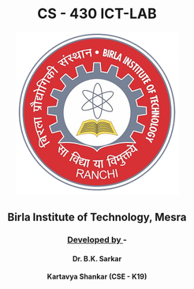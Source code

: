 <center> <h1> CS - 430 ICT-LAB </h1>

![BIT Logo](assets/logo.png)

## Birla Institute of Technology, Mesra

<u>

### Developed by </u> -

#### Dr. B.K. Sarkar

#### Kartavya Shankar (CSE - K19)

</center>
